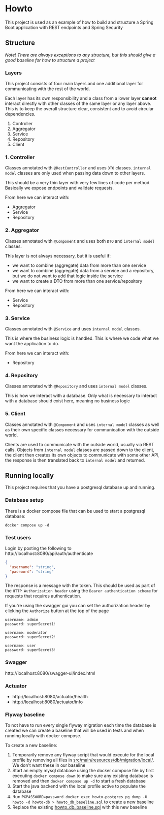 # Howto

This project is used as an example of how to build and structure a Spring Boot application with REST endpoints and
Spring Security

## Structure

_Note! There are always exceptions to any structure, but this should give a good baseline for how to structure a
project_

### Layers

This project consists of four main layers and one additional layer for communicating with the rest of the world.

Each layer has its own responsibility and a class from a lower layer **cannot**
interact directly with other classes of the same layer or any layer above. This is to keep the overall structure clear,
consistent and to avoid circular dependencies.

1. Controller
2. Aggregator
3. Service
4. Repository
5. Client

### 1. Controller

Classes annotated with `@RestController` and uses `DTO` classes. `internal model` classes are only used when
passing data down to other layers.

This should be a very thin layer with very few lines of code per method. Basically we expose endpoints and validate
requests.

From here we can interact with:

* Aggregator
* Service
* Repository

### 2. Aggregator

Classes annotated with `@Component` and uses both `DTO` and `internal model` classes.

This layer is not always necessary, but it is useful if:

* we want to combine (aggregate) data from more than one service
* we want to combine (aggregate) data from a service and a repository, but we do not want to add that logic inside the
  service
* we want to create a DTO from more than one service/repository

From here we can interact with:

* Service
* Repository

### 3. Service

Classes annotated with `@Service` and uses `internal model` classes.

This is where the business logic is handled. This is where we code what we want the application to do.

From here we can interact with:

* Repository

### 4. Repository

Classes annotated with `@Repository` and uses `internal model` classes.

This is how we interact with a database. Only what is necessary to interact with a database should exist here, meaning
no business logic

### 5. Client

Classes annotated with `@Component` and uses `internal model` classes as well as their own specific classes necessary
for communication with the outside world.

Clients are used to communicate with the outside world, usually via REST calls. Objects from `internal model` classes
are passed down to the client,
the client then creates its own objects to communicate with some other API, the response is then translated back
to `internal model` and returned.


## Running locally

This project requires that you have a postgresql database up and running.

### Database setup

There is a docker compose file that can be used to start a postgresql database: 

`docker compose up -d`

### Test users

Login by posting the following to http://localhost:8080/api/auth/authenticate
```json
{
  "username": "string",
  "password": "string"
}
```

The response is a message with the token. This should be used as part of the `HTTP Authorization header` using the `Bearer authentication scheme` 
for requests that requires authentication.

If you're using the swagger gui you can set the authorization header by clicking the `Authorize` button at the top of the page

```
username: admin
password: superSecret1!
```

```
username: moderator
password: superSecret2!
```

```
username: user
password: superSecret3!
```

### Swagger

http://localhost:8080/swagger-ui/index.html

### Actuator

* http://localhost:8080/actuator/health
* http://localhost:8080/actuator/info

### Flyway baseline

To not have to run every single flyway migration each time the database is created we can create a baseline that will be used in tests and when
running locally with docker compose.

To create a new baseline:

1. Temporarily remove any flyway script that would execute for the local profile by removing all files
   in [src/main/resources/db/migration/local/](src/main/resources/db/migration/local/). We don't want these in our baseline
2. Start an empty mysql database using the docker compose file by first executing `docker compose down` to make sure any existing database is removed
   and then `docker compose up -d` to start a fresh database
3. Start the java backend with the local profile active to populate the database
4. Run `PGPASSWORD=password docker exec howto-postgres pg_dump -U howto -d howto-db > howto_db_baseline.sql` to create a new baseline
5. Replace the existing [howto_db_baseline.sql](src/test/resources/db/baseline/howto_db_baseline.sql) with this new baseline